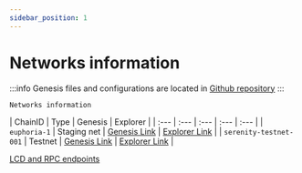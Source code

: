 ```yaml
---
sidebar_position: 1
---
```

# Networks information
:::info
Genesis files and configurations are located in [Github repository](https://github.com/aura-nw/testnets)
:::

`Networks information`

| ChainID      | Type | Genesis | Explorer |
| :--- | :--- | :--- | :--- | :--- |
| `euphoria-1` | Staging net | [Genesis Link](https://github.com/aura-nw/testnets/blob/main/euphoria-1/genesis.json) | [Explorer Link](https://euphoria.aurascan.io) |
| `serenity-testnet-001` | Testnet | [Genesis Link](https://github.com/aura-nw/testnets/blob/main/serenity-testnet/genesis.json) | [Explorer Link](https://serenity.aurascan.io) |

[LCD and RPC endpoints](../developer/contract/7.rpc.md)
